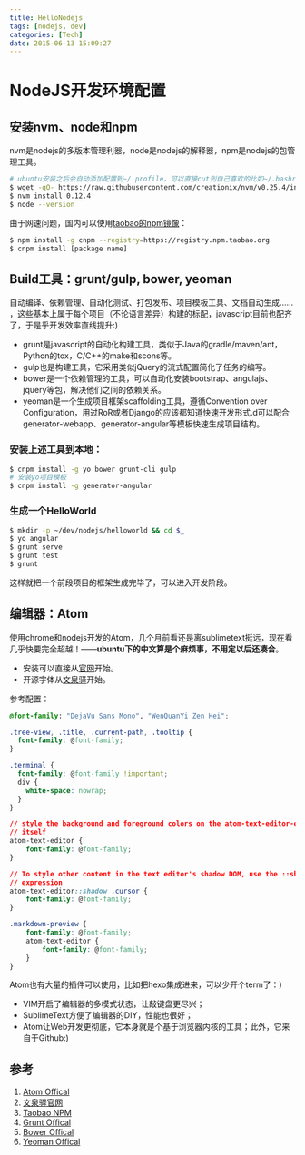 ```yaml
---
title: HelloNodejs
tags: [nodejs, dev]
categories: [Tech]
date: 2015-06-13 15:09:27
---
```



# NodeJS开发环境配置

## 安装nvm、node和npm

nvm是nodejs的多版本管理利器，node是nodejs的解释器，npm是nodejs的包管理工具。

```bash
# ubuntu安装之后会自动添加配置到~/.profile，可以直接cut到自己喜欢的比如~/.bashrc
$ wget -qO- https://raw.githubusercontent.com/creationix/nvm/v0.25.4/install.sh | bash
$ nvm install 0.12.4
$ node --version
```
由于网速问题，国内可以使用[taobao的npm镜像](https://npm.taobao.org/)：

```bash
$ npm install -g cnpm --registry=https://registry.npm.taobao.org
$ cnpm install [package name]
```

## Build工具：grunt/gulp, bower, yeoman

自动编译、依赖管理、自动化测试、打包发布、项目模板工具、文档自动生成…… ，这些基本上属于每个项目（不论语言差异）构建的标配，javascript目前也配齐了，于是乎开发效率直线提升:)

* grunt是javascript的自动化构建工具，类似于Java的gradle/maven/ant，Python的tox，C/C++的make和scons等。
* gulp也是构建工具，它采用类似jQuery的流式配置简化了任务的编写。
* bower是一个依赖管理的工具，可以自动化安装bootstrap、angulajs、jquery等包，解决他们之间的依赖关系。
* yeoman是一个生成项目框架scaffolding工具，遵循Convention over Configuration，用过RoR或者Django的应该都知道快速开发形式.d可以配合generator-webapp、generator-angular等模板快速生成项目结构。

### 安装上述工具到本地：

```bash
$ cnpm install -g yo bower grunt-cli gulp
# 安装yo项目模板
$ cnpm install -g generator-angular
```

### 生成一个HelloWorld

```bash
$ mkdir -p ~/dev/nodejs/helloworld && cd $_
$ yo angular
$ grunt serve
$ grunt test
$ grunt
```
这样就把一个前段项目的框架生成完毕了，可以进入开发阶段。

## 编辑器：Atom

使用chrome和nodejs开发的Atom，几个月前看还是离sublimetext挺远，现在看几乎快要完全超越！——**ubuntu下的中文算是个麻烦事，不用定以后还凑合**。

* 安装可以直接从[官网](https://atom.io/)开始。
* 开源字体从[文泉驿](http://wenq.org/)开始。

参考配置：

```css
@font-family: "DejaVu Sans Mono", "WenQuanYi Zen Hei";

.tree-view, .title, .current-path, .tooltip {
  font-family: @font-family;
}

.terminal {
  font-family: @font-family !important;
  div {
    white-space: nowrap;
  }
}

// style the background and foreground colors on the atom-text-editor-element
// itself
atom-text-editor {
    font-family: @font-family;
}

// To style other content in the text editor's shadow DOM, use the ::shadow
// expression
atom-text-editor::shadow .cursor {
    font-family: @font-family;
}

.markdown-preview {
    font-family: @font-family;
    atom-text-editor {
        font-family: @font-family;
    }
}
```
Atom也有大量的插件可以使用，比如把hexo集成进来，可以少开个term了：）

* VIM开启了编辑器的多模式状态，让敲键盘更尽兴；
* SublimeText方便了编辑器的DIY，性能也很好；
* Atom让Web开发更彻底，它本身就是个基于浏览器内核的工具；此外，它来自于Github:)

## 参考
1. [Atom Offical][node1]
1. [文泉驿官网][node2]
1. [Taobao NPM][node3]
1. [Grunt Offical][node4]
1. [Bower Offical][node5]
1. [Yeoman Offical][node6]

[node1]:https://atom.io/ "Atom Offical site"
[node2]:http://wenq.org/ "文泉驿官网"
[node3]:https://npm.taobao.org/ "Taobao NPM"
[node4]:http://gruntjs.com/ "Grunt Offical"
[node5]:http://bower.io/ "Bower Offical"
[node6]:http://yeoman.io/ "Yeoman Offical"
